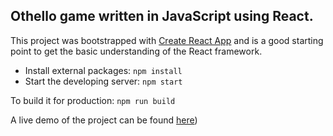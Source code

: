 ## Othello game written in JavaScript using React.

This project was bootstrapped with [Create React App](https://github.com/facebookincubator/create-react-app) and is a good starting point to get the basic understanding of the React framework.

* Install external packages: `npm install`
* Start the developing server: `npm start`

To build it for production: `npm run build`

A live demo of the project can be found [here](https://mborgbrant.github.io/react-othello-game/))